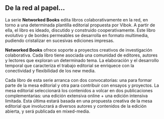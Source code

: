 
## De la red al papel…
La serie **Networked Books** edita libros colaborativamente en la red, en torno a una determinada plantilla editorial propuesta por Vibok. A partir de ella, el libro es ideado, discutido y construido cooperativamente. Este libro evolutivo y de bordes permeables se desarrolla en formato multimedia, pudiendo cristalizar en sucesivas ediciones impresas.

**Networked Books** ofrece soporte a proyectos creativos de investigación colaborativa. Cada libro tiene asociada una comunidad de editores, autores y lectores que exploran un determinado tema. La elaboración y el desarrollo temporal que caracteriza el trabajo editorial se enriquece con la conectividad y flexibilidad de los new media.

Cada libro de esta serie arranca con dos convocatorias: una para formar parte de la mesa editorial y otra para contribuir con ensayos y proyectos. La mesa editorial seleccionará los contenidos a volcar en dos publicaciones complementarias: una edición extensiva online + una edición intensiva limitada. Esta última estará basada en una propuesta creativa de la mesa editorial que involucrará a diversos autores y contenidos de la edición abierta, y será publicada en mixed-media.